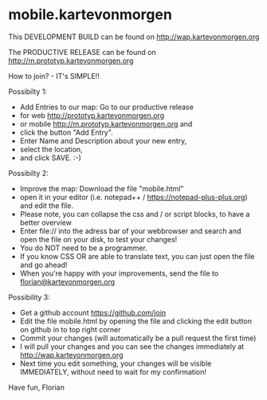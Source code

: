 # mobile.kartevonmorgen

This DEVELOPMENT BUILD can be found on http://wap.kartevonmorgen.org

The PRODUCTIVE RELEASE can be found on http://m.prototyp.kartevonmorgen.org

How to join? - IT's SIMPLE!!

Possibilty 1:
* Add Entries to our map: Go to our productive release
* for web http://prototyp.kartevonmorgen.org 
* or mobile http://m.prototyp.kartevonmorgen.org and 
* click the button "Add Entry". 
* Enter Name and Description about your new entry,
* select the location, 
* and click SAVE. :-)

Possibilty 2:
* Improve the map: Download the file "mobile.html"
* open it in your editor (i.e. notepad++ / https://notepad-plus-plus.org) and edit the file.
* Please note, you can collapse the css and / or script blocks, to have a better overview
* Enter file:// into the adress bar of your webbrowser and search and open the file on your disk, to test your changes!
* You do NOT need to be a programmer.
* If you know CSS OR are able to translate text, you can just open the file and go ahead!
* When you're happy with your improvements, send the file to florian@kartevonmorgen.org

Possibility 3:
* Get a github account https://github.com/join
* Edit the file mobile.html by opening the file and clicking the edit button on github in to top right corner
* Commit your changes (will automatically be a pull request the first time)
* I will pull your changes and you can see the changes immediately at http://wap.kartevonmorgen.org
* Next time you edit something, your changes will be visible IMMEDIATELY, without need to wait for my confirmation!

Have fun,
Florian

